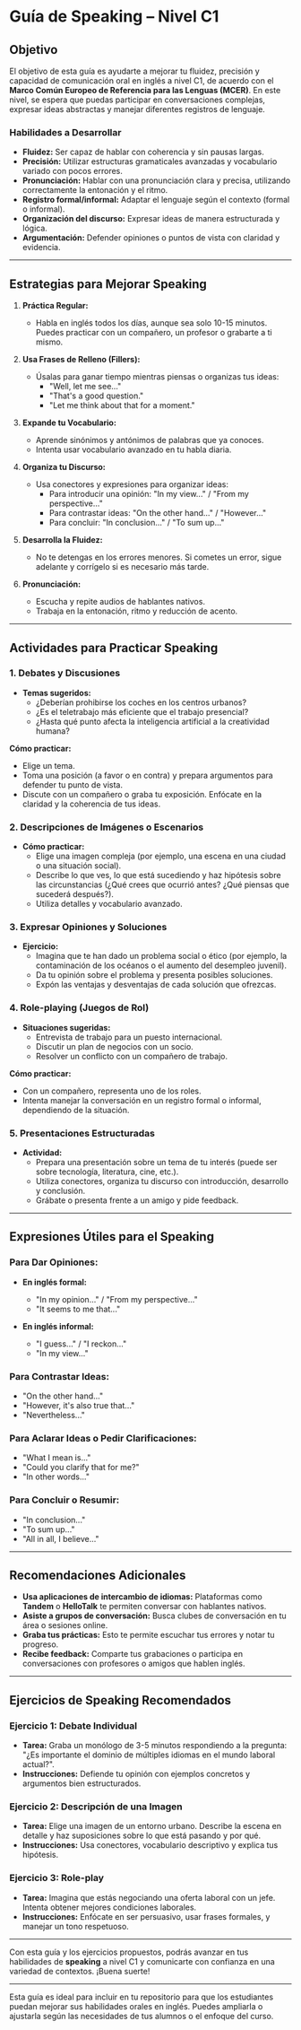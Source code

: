 # Guía de Speaking – Nivel C1

## Objetivo

El objetivo de esta guía es ayudarte a mejorar tu fluidez, precisión y capacidad de comunicación oral en inglés a nivel C1, de acuerdo con el **Marco Común Europeo de Referencia para las Lenguas (MCER)**. En este nivel, se espera que puedas participar en conversaciones complejas, expresar ideas abstractas y manejar diferentes registros de lenguaje.

### Habilidades a Desarrollar

-   **Fluidez:** Ser capaz de hablar con coherencia y sin pausas largas.
-   **Precisión:** Utilizar estructuras gramaticales avanzadas y vocabulario variado con pocos errores.
-   **Pronunciación:** Hablar con una pronunciación clara y precisa, utilizando correctamente la entonación y el ritmo.
-   **Registro formal/informal:** Adaptar el lenguaje según el contexto (formal o informal).
-   **Organización del discurso:** Expresar ideas de manera estructurada y lógica.
-   **Argumentación:** Defender opiniones o puntos de vista con claridad y evidencia.

---

## Estrategias para Mejorar Speaking

1. **Práctica Regular:**
    - Habla en inglés todos los días, aunque sea solo 10-15 minutos. Puedes practicar con un compañero, un profesor o grabarte a ti mismo.
2. **Usa Frases de Relleno (Fillers):**

    - Úsalas para ganar tiempo mientras piensas o organizas tus ideas:
        - "Well, let me see..."
        - "That's a good question."
        - "Let me think about that for a moment."

3. **Expande tu Vocabulario:**

    - Aprende sinónimos y antónimos de palabras que ya conoces.
    - Intenta usar vocabulario avanzado en tu habla diaria.

4. **Organiza tu Discurso:**

    - Usa conectores y expresiones para organizar ideas:
        - Para introducir una opinión: "In my view..." / "From my perspective..."
        - Para contrastar ideas: "On the other hand..." / "However..."
        - Para concluir: "In conclusion..." / "To sum up..."

5. **Desarrolla la Fluidez:**

    - No te detengas en los errores menores. Si cometes un error, sigue adelante y corrígelo si es necesario más tarde.

6. **Pronunciación:**
    - Escucha y repite audios de hablantes nativos.
    - Trabaja en la entonación, ritmo y reducción de acento.

---

## Actividades para Practicar Speaking

### 1. **Debates y Discusiones**

-   **Temas sugeridos:**
    -   ¿Deberían prohibirse los coches en los centros urbanos?
    -   ¿Es el teletrabajo más eficiente que el trabajo presencial?
    -   ¿Hasta qué punto afecta la inteligencia artificial a la creatividad humana?

**Cómo practicar:**

-   Elige un tema.
-   Toma una posición (a favor o en contra) y prepara argumentos para defender tu punto de vista.
-   Discute con un compañero o graba tu exposición. Enfócate en la claridad y la coherencia de tus ideas.

### 2. **Descripciones de Imágenes o Escenarios**

-   **Cómo practicar:**
    -   Elige una imagen compleja (por ejemplo, una escena en una ciudad o una situación social).
    -   Describe lo que ves, lo que está sucediendo y haz hipótesis sobre las circunstancias (¿Qué crees que ocurrió antes? ¿Qué piensas que sucederá después?).
    -   Utiliza detalles y vocabulario avanzado.

### 3. **Expresar Opiniones y Soluciones**

-   **Ejercicio:**
    -   Imagina que te han dado un problema social o ético (por ejemplo, la contaminación de los océanos o el aumento del desempleo juvenil).
    -   Da tu opinión sobre el problema y presenta posibles soluciones.
    -   Expón las ventajas y desventajas de cada solución que ofrezcas.

### 4. **Role-playing (Juegos de Rol)**

-   **Situaciones sugeridas:**
    -   Entrevista de trabajo para un puesto internacional.
    -   Discutir un plan de negocios con un socio.
    -   Resolver un conflicto con un compañero de trabajo.

**Cómo practicar:**

-   Con un compañero, representa uno de los roles.
-   Intenta manejar la conversación en un registro formal o informal, dependiendo de la situación.

### 5. **Presentaciones Estructuradas**

-   **Actividad:**
    -   Prepara una presentación sobre un tema de tu interés (puede ser sobre tecnología, literatura, cine, etc.).
    -   Utiliza conectores, organiza tu discurso con introducción, desarrollo y conclusión.
    -   Grábate o presenta frente a un amigo y pide feedback.

---

## Expresiones Útiles para el Speaking

### Para Dar Opiniones:

-   **En inglés formal:**

    -   "In my opinion..." / "From my perspective..."
    -   "It seems to me that..."

-   **En inglés informal:**
    -   "I guess..." / "I reckon..."
    -   "In my view..."

### Para Contrastar Ideas:

-   "On the other hand..."
-   "However, it's also true that..."
-   "Nevertheless..."

### Para Aclarar Ideas o Pedir Clarificaciones:

-   "What I mean is..."
-   "Could you clarify that for me?"
-   "In other words..."

### Para Concluir o Resumir:

-   "In conclusion..."
-   "To sum up..."
-   "All in all, I believe..."

---

## Recomendaciones Adicionales

-   **Usa aplicaciones de intercambio de idiomas:** Plataformas como **Tandem** o **HelloTalk** te permiten conversar con hablantes nativos.
-   **Asiste a grupos de conversación:** Busca clubes de conversación en tu área o sesiones online.
-   **Graba tus prácticas:** Esto te permite escuchar tus errores y notar tu progreso.
-   **Recibe feedback:** Comparte tus grabaciones o participa en conversaciones con profesores o amigos que hablen inglés.

---

## Ejercicios de Speaking Recomendados

### Ejercicio 1: Debate Individual

-   **Tarea:** Graba un monólogo de 3-5 minutos respondiendo a la pregunta: "¿Es importante el dominio de múltiples idiomas en el mundo laboral actual?".
-   **Instrucciones:** Defiende tu opinión con ejemplos concretos y argumentos bien estructurados.

### Ejercicio 2: Descripción de una Imagen

-   **Tarea:** Elige una imagen de un entorno urbano. Describe la escena en detalle y haz suposiciones sobre lo que está pasando y por qué.
-   **Instrucciones:** Usa conectores, vocabulario descriptivo y explica tus hipótesis.

### Ejercicio 3: Role-play

-   **Tarea:** Imagina que estás negociando una oferta laboral con un jefe. Intenta obtener mejores condiciones laborales.
-   **Instrucciones:** Enfócate en ser persuasivo, usar frases formales, y manejar un tono respetuoso.

---

Con esta guía y los ejercicios propuestos, podrás avanzar en tus habilidades de **speaking** a nivel C1 y comunicarte con confianza en una variedad de contextos. ¡Buena suerte!

---

Esta guía es ideal para incluir en tu repositorio para que los estudiantes puedan mejorar sus habilidades orales en inglés. Puedes ampliarla o ajustarla según las necesidades de tus alumnos o el enfoque del curso.
